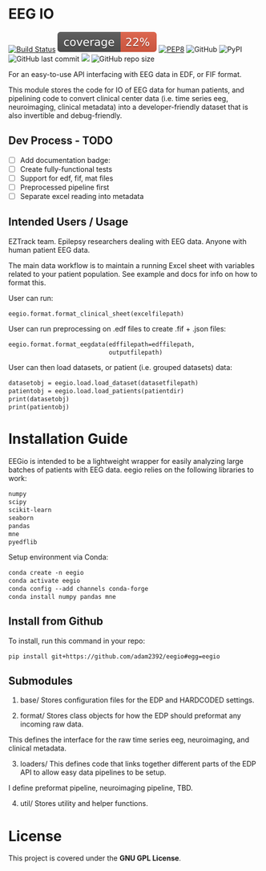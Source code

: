 # EEG IO
[![Build Status](https://travis-ci.com/adam2392/eegio.svg?token=6sshyCajdyLy6EhT8YAq&branch=master)](https://travis-ci.com/adam2392/eegio)
[![Coverage Status](./coverage.svg)](./coverage.svg)
[![PEP8](https://img.shields.io/badge/code%20style-pep8-orange.svg)](https://www.python.org/dev/peps/pep-0008/)
![GitHub](https://img.shields.io/github/license/adam2392/eegio)
![PyPI](https://img.shields.io/pypi/v/eegio)
![GitHub last commit](https://img.shields.io/github/last-commit/adam2392/eegio)
<a href="https://codeclimate.com/github/adam2392/eegio/maintainability"><img src="https://api.codeclimate.com/v1/badges/2c7d5910e89350b967c8/maintainability" /></a>
![GitHub repo size](https://img.shields.io/github/repo-size/adam2392/eegio)

For an easy-to-use API interfacing with EEG data in EDF, or FIF format.

This module stores the code for IO of EEG data for human patients, and pipelining code to convert clinical center data (i.e. time series eeg, neuroimaging, clinical metadata) into a developer-friendly dataset that is also invertible and debug-friendly.

## Dev Process - TODO

- [ ] Add documentation badge: 
- [ ] Create fully-functional tests
- [ ] Support for edf, fif, mat files
- [ ] Preprocessed pipeline first
- [ ] Separate excel reading into metadata

## Intended Users / Usage

EZTrack team. Epilepsy researchers dealing with EEG data. Anyone with human patient EEG data. 

The main data workflow is to maintain a running Excel sheet with variables related to your patient population. 
See example and docs for info on how to format this.

User can run:

    eegio.format.format_clinical_sheet(excelfilepath)

User can run preprocessing on .edf files to create .fif + .json files:

    eegio.format.format_eegdata(edffilepath=edffilepath,
                                outputfilepath)
                                
User can then load datasets, or patient (i.e. grouped datasets) data:

    datasetobj = eegio.load.load_dataset(datasetfilepath)
    patientobj = eegio.load.load_patients(patientdir)
    print(datasetobj)
    print(patientobj)
    

# Installation Guide
EEGio is intended to be a lightweight wrapper for easily analyzing large batches of patients with EEG data. eegio relies on the following libraries to work:

    numpy
    scipy
    scikit-learn
    seaborn
    pandas
    mne
    pyedflib
    
Setup environment via Conda:


    conda create -n eegio
    conda activate eegio
    conda config --add channels conda-forge
    conda install numpy pandas mne
    
## Install from Github
To install, run this command in your repo:

    pip install git+https://github.com/adam2392/eegio#egg=eegio


## Submodules
1. base/
Stores configuration files for the EDP and HARDCODED settings.

2. format/
Stores class objects for how the EDP should preformat any incoming raw data.

This defines the interface for the raw time series eeg, neuroimaging, and clinical metadata.

3. loaders/
This defines code that links together different parts of the EDP API to allow easy data pipelines to be setup.

I define preformat pipeline, neuroimaging pipeline, TBD.

4. util/
Stores utility and helper functions.

# License

This project is covered under the **GNU GPL License**.